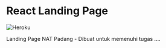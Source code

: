 
# React Landing Page

![Heroku](https://heroku-badge.herokuapp.com/?app=react-landing-page1)

Landing Page NAT Padang - Dibuat untuk memenuhi tugas ....
